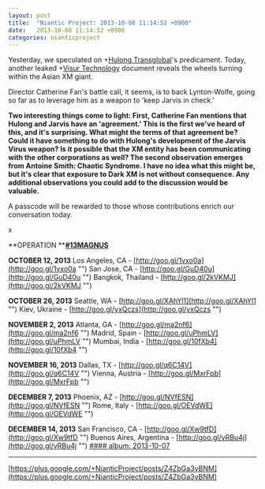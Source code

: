 ```yaml
---
layout: post
title:  "Niantic Project: 2013-10-08 11:14:52 +0900"
date:   2013-10-08 11:14:52 +0900
categories: nianticproject
---
```

Yesterday, we speculated on +[Hulong Transglobal](https://plus.google.com/107849663787965375687 "")'s predicament. Today, another leaked +[Visur Technology](https://plus.google.com/115880454950193571355 "") document reveals the wheels turning within the Asian XM giant.

Director Catherine Fan's battle call, it seems, is to back Lynton-Wolfe, going so far as to leverage him as a weapon to 'keep Jarvis in check.'

**Two interesting things come to light: First, Catherine Fan mentions that Hulong and Jarvis have an 'agreement.' This is the first we've heard of this, and it's surprising. What might the terms of that agreement be? Could it have something to do with Hulong's development of the Jarvis Virus weapon? Is it possible that the XM entity has been communicating with the other corporations as well? The second observation emerges from Antoine Smith: Chaotic Syndrome. I have no idea what this might be, but it's clear that exposure to Dark XM is not without consequence. Any additional observations you could add to the discussion would be valuable.**

A passcode will be rewarded to those whose contributions enrich our conversation today.

x

**OPERATION ****[#13MAGNUS](https://plus.google.com/s/%2313MAGNUS "")**

**OCTOBER 12, 2013**
Los Angeles, CA - [http://goo.gl/1vxo0a](http://goo.gl/1vxo0a "")
San Jose, CA - [http://goo.gl/GuD40u](http://goo.gl/GuD40u "")
Bangkok, Thailand - [http://goo.gl/2kVKMJ](http://goo.gl/2kVKMJ "")

**OCTOBER 26, 2013**
Seattle, WA - [http://goo.gl/XAhYl1](http://goo.gl/XAhYl1 "")
Kiev, Ukraine - [http://goo.gl/yxQczs](http://goo.gl/yxQczs "")

**NOVEMBER 2, 2013**
Atlanta, GA - [http://goo.gl/ma2nf6](http://goo.gl/ma2nf6 "")
Madrid, Spain - [http://goo.gl/uPhmLV](http://goo.gl/uPhmLV "")
Mumbai, India - [http://goo.gl/10fXb4](http://goo.gl/10fXb4 "")

**NOVEMBER 16, 2013**
Dallas, TX - [http://goo.gl/q6C14V](http://goo.gl/q6C14V "")
Vienna, Austria - [http://goo.gl/MxrFpb](http://goo.gl/MxrFpb "")

**DECEMBER 7, 2013**
Phoenix, AZ - [http://goo.gl/NVfESN](http://goo.gl/NVfESN "")
Rome, Italy - [http://goo.gl/OEVdWE](http://goo.gl/OEVdWE "")

**DECEMBER 14, 2013**
San Francisco, CA - [http://goo.gl/Xw9tfD](http://goo.gl/Xw9tfD "")
Buenos Aires, Argentina - [http://goo.gl/vRBu4j](http://goo.gl/vRBu4j "")
[#### album: 2013-10-07](https://plus.sandbox.google.com/photos/105211554081025512763/albums/5932202034551375361 "")
- - -
[https://plus.google.com/+NianticProject/posts/Z4ZbGa3yBNM](https://plus.google.com/+NianticProject/posts/Z4ZbGa3yBNM)
